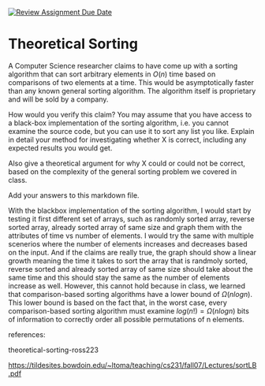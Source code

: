 [![Review Assignment Due Date](https://classroom.github.com/assets/deadline-readme-button-24ddc0f5d75046c5622901739e7c5dd533143b0c8e959d652212380cedb1ea36.svg)](https://classroom.github.com/a/9YUeXH71)
# Theoretical Sorting

A Computer Science researcher claims to have come up with a sorting algorithm
that can sort arbitrary elements in $O(n)$ time based on comparisons of two
elements at a time. This would be asymptotically faster than any known general
sorting algorithm. The algorithm itself is proprietary and will be sold by a
company.

How would you verify this claim? You may assume that you have access to a
black-box implementation of the sorting algorithm, i.e. you cannot examine the
source code, but you can use it to sort any list you like. Explain in detail
your method for investigating whether X is correct, including any expected
results you would get.

Also give a theoretical argument for why X could or could not be correct, based
on the complexity of the general sorting problem we covered in class.

Add your answers to this markdown file.


With the blackbox implementation of the sorting algorithm, I would start by testing it first different set of arrays, such as randomly sorted array, reverse sorted array, already sorted array of same size and graph them with the attributes of time vs number of elements. I would try the same with multiple scenerios where the number of elements increases and decreases based on the input. And if the claims are really true, the graph should show a linear growth meaning the time it takes to sort the array that is randmoly sorted, reverse sorted and already sorted array of same size should take about the same time and this should stay the same as the number of elements increase as well. However, this cannot hold because in class, we learned that comparison-based sorting algorithms have a lower bound of $Ω(nlogn)$. This lower bound is based on the fact that, in the worst case, every comparison-based sorting algorithm must examine $log(n!)= Ω(nlogn)$ bits of information to correctly order all possible permutations of n elements.

references:

theoretical-sorting-ross223

https://tildesites.bowdoin.edu/~ltoma/teaching/cs231/fall07/Lectures/sortLB.pdf